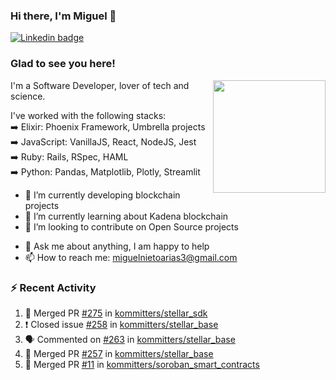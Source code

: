 ### Hi there, I'm Miguel 👋

<a href="https://linkedin.com/in/miguelnietoa/" target="_blank" rel="noopener noreferrer">
  <img src="https://img.shields.io/badge/-LinkedIn-0e76a8?style=flat-square&logo=Linkedin&logoColor=white" alt="Linkedin badge">
</a>
<!-- [![Website Badge](https://img.shields.io/badge/Website-3b5998?style=flat-square&logo=google-chrome&logoColor=white)](#notavailablenow#) 

<img src="https://i.imgur.com/tbrLrt5.gif" width=400 alt="Coding GIF" align="right"/>
-->


### Glad to see you here!
<a href="https://github.com/miguelnietoa"><img src="https://github-readme-stats-git-masterrstaa-rickstaa.vercel.app/api?username=miguelnietoa&show_icons=true&hide_border=true&count_private=true&include_all_commits=true&theme=tokyonight" height="180em" align="right"/></a>
I'm a Software Developer, lover of tech and science. 

I've worked with the following stacks:\
➡️ Elixir: Phoenix Framework, Umbrella projects\
➡️ JavaScript: VanillaJS, React, NodeJS, Jest\
➡️ Ruby: Rails, RSpec, HAML\
➡️ Python: Pandas, Matplotlib, Plotly, Streamlit

- 🔭 I’m currently developing blockchain projects
- 🌱 I’m currently learning about Kadena blockchain
- 👯 I’m looking to contribute on Open Source projects
<!-- 
- 😄 I just finished a Machine Learning course! 
- 🤔 I’m looking for help with ...
-->
- 💬 Ask me about anything, I am happy to help
- 📫 How to reach me: miguelnietoarias3@gmail.com


### ⚡ Recent Activity

<!--START_SECTION:activity-->
1. 🎉 Merged PR [#275](https://github.com/kommitters/stellar_sdk/pull/275) in [kommitters/stellar_sdk](https://github.com/kommitters/stellar_sdk)
2. ❗️ Closed issue [#258](https://github.com/kommitters/stellar_base/issues/258) in [kommitters/stellar_base](https://github.com/kommitters/stellar_base)
3. 🗣 Commented on [#263](https://github.com/kommitters/stellar_base/issues/263) in [kommitters/stellar_base](https://github.com/kommitters/stellar_base)
4. 🎉 Merged PR [#257](https://github.com/kommitters/stellar_base/pull/257) in [kommitters/stellar_base](https://github.com/kommitters/stellar_base)
5. 🎉 Merged PR [#11](https://github.com/kommitters/soroban_smart_contracts/pull/11) in [kommitters/soroban_smart_contracts](https://github.com/kommitters/soroban_smart_contracts)
<!--END_SECTION:activity-->

